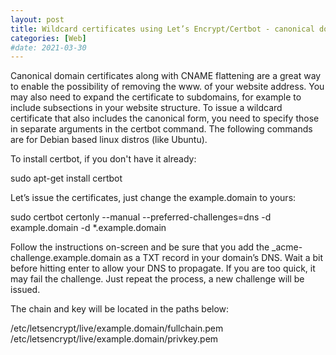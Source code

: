 ```yaml
---
layout: post
title: Wildcard certificates using Let’s Encrypt/Certbot - canonical domain and subdomains
categories: [Web]
#date: 2021-03-30
---
```


Canonical domain certificates along with CNAME flattening are a great way to enable the possibility of removing the www. of your website address. You may also need to expand the certificate to subdomains, for example to include subsections in your website structure. To issue a wildcard certificate that also includes the canonical form, you need to specify those in separate arguments in the certbot command. The following commands are for Debian based linux distros (like Ubuntu).
 
To install certbot, if you don't have it already:
 
<p class="message">sudo apt-get install certbot</p>
 
Let’s issue the certificates, just change the example.domain to yours: 
 
<p class="message">sudo certbot certonly --manual --preferred-challenges=dns -d example.domain -d *.example.domain</p>

Follow the instructions on-screen and be sure that you add the \_acme-challenge.example.domain as a TXT record in your domain’s DNS. Wait a bit before hitting enter to allow your DNS to propagate. If you are too quick, it may fail the challenge. Just repeat the process, a new challenge will be issued.
 
The chain and key will be located in the paths below:
 
<p class="message">/etc/letsencrypt/live/example.domain/fullchain.pem<br>
/etc/letsencrypt/live/example.domain/privkey.pem</p>
